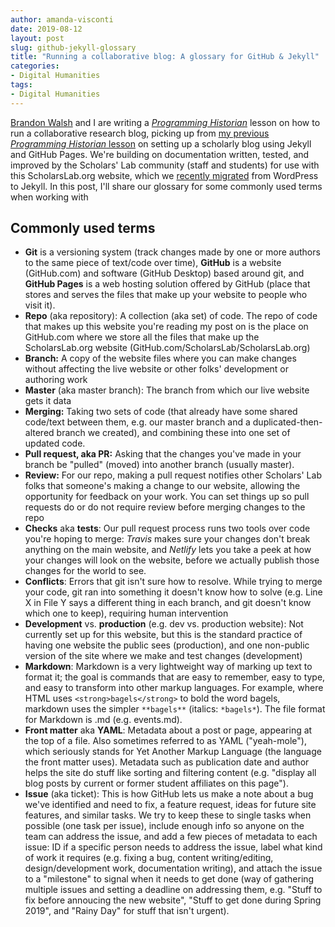 ```yaml
---
author: amanda-visconti
date: 2019-08-12
layout: post
slug: github-jekyll-glossary
title: "Running a collaborative blog: A glossary for GitHub & Jekyll"
categories:
- Digital Humanities
tags:
- Digital Humanities
---
```

[Brandon Walsh](https://scholarslab.lib.virginia.edu/people/brandon-walsh/) and I are writing a _[Programming Historian](https://programminghistorian.org/)_ lesson on how to run a collaborative research blog, picking up from [my previous _Programming Historian_ lesson](https://programminghistorian.org/en/lessons/building-static-sites-with-jekyll-github-pages) on setting up a scholarly blog using Jekyll and GitHub Pages. We're building on documentation written, tested, and improved by the Scholars' Lab community (staff and students) for use with this ScholarsLab.org website, which we [recently migrated](https://scholarslab.lib.virginia.edu/blog/site-relaunch/) from WordPress to Jekyll. In this post, I'll share our glossary for some commonly used terms when working with 

## Commonly used terms
- **Git** is a versioning system (track changes made by one or more authors to the same piece of text/code over time), **GitHub** is a website (GitHub.com) and software (GitHub Desktop) based around git, and **GitHub Pages** is a web hosting solution offered by GitHub (place that stores and serves the files that make up your website to people who visit it).  
- **Repo** (aka repository): A collection (aka set) of code. The repo of code that makes up this website you're reading my post on is the place on GitHub.com where we store all the files that make up the ScholarsLab.org website (GitHub.com/ScholarsLab/ScholarsLab.org)
- **Branch:** A copy of the website files where you can make changes without affecting the live website or other folks' development or authoring work
- **Master** (aka master branch): The branch from which our live website gets it data
- **Merging:** Taking two sets of code (that already have some shared code/text between them, e.g. our master branch and a duplicated-then-altered branch we created), and combining these into one set of updated code. 
- **Pull request, aka PR:** Asking that the changes you've made in your branch be "pulled" (moved) into another branch (usually master). 
- **Review:** For our repo, making a pull request notifies other Scholars' Lab folks that someone's making a change to our website, allowing the opportunity for feedback on your work. You can set things up so pull requests do or do not require review before merging changes to the repo
- **Checks** aka **tests**: Our pull request process runs two tools over code you're hoping to merge: *Travis* makes sure your changes don't break anything on the main website, and *Netlify* lets you take a peek at how your changes will look on the website, before we actually publish those changes for the world to see.  
- **Conflicts**: Errors that git isn't sure how to resolve. While trying to merge your code, git ran into something it doesn't know how to solve (e.g. Line X in File Y says a different thing in each branch, and git doesn't know which one to keep), requiring human intervention  
- **Development** vs. **production** (e.g. dev vs. production website): Not currently set up for this website, but this is the standard practice of having one website the public sees (production), and one non-public version of the site where we make and test changes (development)
- **Markdown**: Markdown is a very lightweight way of marking up text to format it; the goal is commands that are easy to remember, easy to type, and easy to transform into other markup languages. For example, where HTML uses `<strong>bagels</strong>` to bold the word bagels, markdown uses the simpler `**bagels**` (italics: `*bagels*`). The file format for Markdown is .md (e.g. events.md).
- **Front matter** aka **YAML**: Metadata about a post or page, appearing at the top of a file. Also sometimes referred to as YAML ("yeah-mole"), which seriously stands for Yet Another Markup Language (the language the front matter uses). Metadata such as publication date and author helps the site do stuff like sorting and filtering content (e.g. "display all blog posts by current or former student affiliates on this page").  
- **Issue** (aka ticket): This is how GitHub lets us make a note about a bug we've identified and need to fix, a feature request, ideas for future site features, and similar tasks. We try to keep these to single tasks when possible (one task per issue), include enough info so anyone on the team can address the issue, and add a few pieces of metadata to each issue: ID if a specific person needs to address the issue, label what kind of work it requires (e.g. fixing a bug, content writing/editing, design/development work, documentation writing), and attach the issue to a "milestone" to signal when it needs to get done (way of gathering multiple issues and setting a deadline on addressing them, e.g. "Stuff to fix before annoucing the new website", "Stuff to get done during Spring 2019", and "Rainy Day" for stuff that isn't urgent).  
